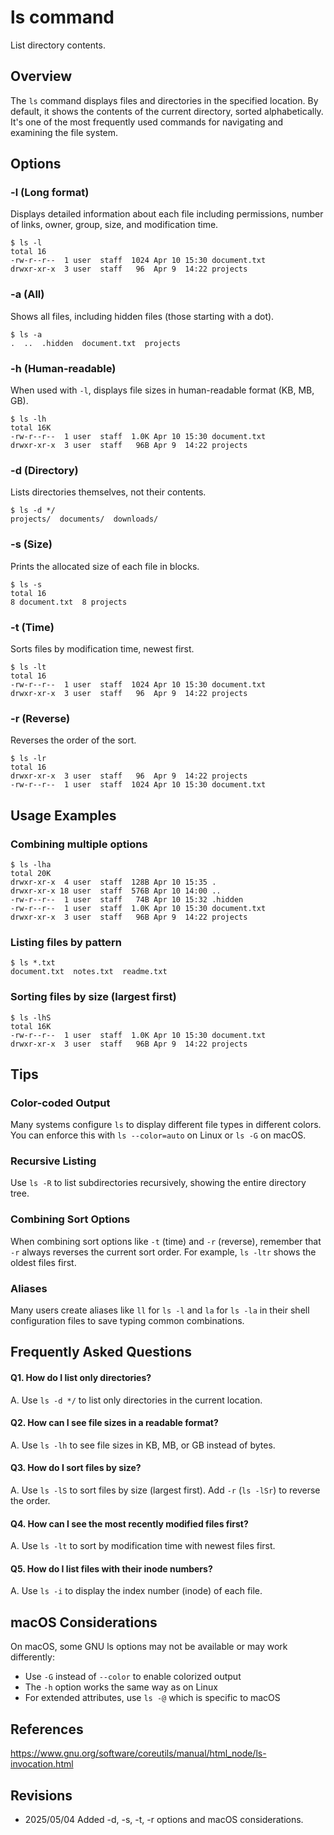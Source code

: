 # ls command

List directory contents.

## Overview

The `ls` command displays files and directories in the specified location. By default, it shows the contents of the current directory, sorted alphabetically. It's one of the most frequently used commands for navigating and examining the file system.

## Options

### **-l** (Long format)

Displays detailed information about each file including permissions, number of links, owner, group, size, and modification time.

```console
$ ls -l
total 16
-rw-r--r--  1 user  staff  1024 Apr 10 15:30 document.txt
drwxr-xr-x  3 user  staff   96  Apr 9  14:22 projects
```

### **-a** (All)

Shows all files, including hidden files (those starting with a dot).

```console
$ ls -a
.  ..  .hidden  document.txt  projects
```

### **-h** (Human-readable)

When used with `-l`, displays file sizes in human-readable format (KB, MB, GB).

```console
$ ls -lh
total 16K
-rw-r--r--  1 user  staff  1.0K Apr 10 15:30 document.txt
drwxr-xr-x  3 user  staff   96B Apr 9  14:22 projects
```

### **-d** (Directory)

Lists directories themselves, not their contents.

```console
$ ls -d */
projects/  documents/  downloads/
```

### **-s** (Size)

Prints the allocated size of each file in blocks.

```console
$ ls -s
total 16
8 document.txt  8 projects
```

### **-t** (Time)

Sorts files by modification time, newest first.

```console
$ ls -lt
total 16
-rw-r--r--  1 user  staff  1024 Apr 10 15:30 document.txt
drwxr-xr-x  3 user  staff   96  Apr 9  14:22 projects
```

### **-r** (Reverse)

Reverses the order of the sort.

```console
$ ls -lr
total 16
drwxr-xr-x  3 user  staff   96  Apr 9  14:22 projects
-rw-r--r--  1 user  staff  1024 Apr 10 15:30 document.txt
```

## Usage Examples

### Combining multiple options

```console
$ ls -lha
total 20K
drwxr-xr-x  4 user  staff  128B Apr 10 15:35 .
drwxr-xr-x 18 user  staff  576B Apr 10 14:00 ..
-rw-r--r--  1 user  staff   74B Apr 10 15:32 .hidden
-rw-r--r--  1 user  staff  1.0K Apr 10 15:30 document.txt
drwxr-xr-x  3 user  staff   96B Apr 9  14:22 projects
```

### Listing files by pattern

```console
$ ls *.txt
document.txt  notes.txt  readme.txt
```

### Sorting files by size (largest first)

```console
$ ls -lhS
total 16K
-rw-r--r--  1 user  staff  1.0K Apr 10 15:30 document.txt
drwxr-xr-x  3 user  staff   96B Apr 9  14:22 projects
```

## Tips

### Color-coded Output

Many systems configure `ls` to display different file types in different colors. You can enforce this with `ls --color=auto` on Linux or `ls -G` on macOS.

### Recursive Listing

Use `ls -R` to list subdirectories recursively, showing the entire directory tree.

### Combining Sort Options

When combining sort options like `-t` (time) and `-r` (reverse), remember that `-r` always reverses the current sort order. For example, `ls -ltr` shows the oldest files first.

### Aliases

Many users create aliases like `ll` for `ls -l` and `la` for `ls -la` in their shell configuration files to save typing common combinations.

## Frequently Asked Questions

#### Q1. How do I list only directories?
A. Use `ls -d */` to list only directories in the current location.

#### Q2. How can I see file sizes in a readable format?
A. Use `ls -lh` to see file sizes in KB, MB, or GB instead of bytes.

#### Q3. How do I sort files by size?
A. Use `ls -lS` to sort files by size (largest first). Add `-r` (`ls -lSr`) to reverse the order.

#### Q4. How can I see the most recently modified files first?
A. Use `ls -lt` to sort by modification time with newest files first.

#### Q5. How do I list files with their inode numbers?
A. Use `ls -i` to display the index number (inode) of each file.

## macOS Considerations

On macOS, some GNU ls options may not be available or may work differently:
- Use `-G` instead of `--color` to enable colorized output
- The `-h` option works the same way as on Linux
- For extended attributes, use `ls -@` which is specific to macOS

## References

https://www.gnu.org/software/coreutils/manual/html_node/ls-invocation.html

## Revisions

- 2025/05/04 Added -d, -s, -t, -r options and macOS considerations.